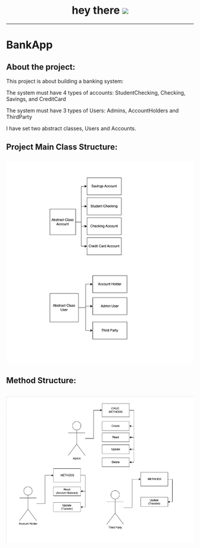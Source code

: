 <h1 align="center">
  hey there
  <img src="https://media.giphy.com/media/hvRJCLFzcasrR4ia7z/giphy.gif" width="30px"/>
</h1>

---

# BankApp


<h2 >About the project: </h2>

This project is about building a banking system:

The system must have 4 types of accounts: StudentChecking, Checking, Savings, and CreditCard

The system must have 3 types of Users: Admins, AccountHolders and ThirdParty

I have set two abstract classes, Users and Accounts.

<h2 >Project Main Class Structure:</h2>


<h2 align="center">
<img width="700px" src="https://github.com/omarjesusperezortiz/BankApp/blob/main/imagenes/Classes.png">
</h2>


<h2 >Method Structure:</h2>

<h2 align="center">
<img width="700px" src="https://github.com/omarjesusperezortiz/BankApp/blob/main/imagenes/Methods.png">
</h2>

